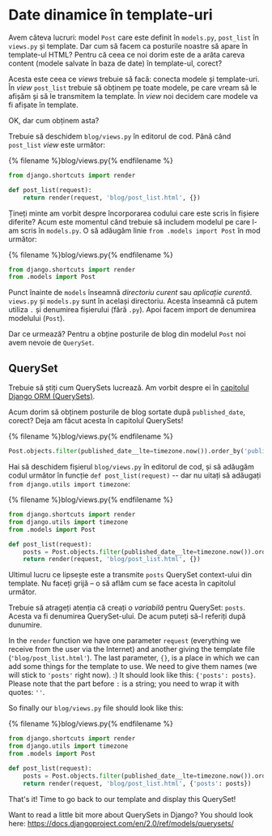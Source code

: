 # Date dinamice în template-uri

Avem câteva lucruri: model `Post` care este definit în `models.py`, `post_list` în `views.py` și template. Dar cum să facem ca posturile noastre să apare în template-ul HTML? Pentru că ceea ce noi dorim este de a arăta careva content (modele salvate în baza de date) în template-ul, corect?

Acesta este ceea ce *views* trebuie să facă: conecta modele și template-uri. În *view* `post_list` trebuie să obținem pe toate modele, pe care vream să le afișăm și să le transmitem la template. În *view* noi decidem care modele va fi afișate în template.

OK, dar cum obținem asta?

Trebuie să deschidem `blog/views.py` în editorul de cod. Până când `post_list` *view* este următor:

{% filename %}blog/views.py{% endfilename %}

```python
from django.shortcuts import render

def post_list(request):
    return render(request, 'blog/post_list.html', {})
```

Țineți minte am vorbit despre încorporarea codului care este scris în fișiere diferite? Acum este momentul când trebuie să includem modelul pe care l-am scris în `models.py`. O să adăugăm linie `from .models import Post` în mod următor:

{% filename %}blog/views.py{% endfilename %}

```python
from django.shortcuts import render
from .models import Post
```

Punct înainte de `models` înseamnă *directoriu curent* sau *aplicație curentă*. `views.py` și `models.py` sunt în același directoriu. Acesta înseamnă că putem utiliza `.` și denumirea fișierului (fără `.py`). Apoi facem import de denumirea modelului (`Post`).

Dar ce urmează? Pentru a obține posturile de blog din modelul `Post` noi avem nevoie de `QuerySet`.

## QuerySet

Trebuie să știți cum QuerySets lucrează. Am vorbit despre ei în [capitolul Django ORM (QuerySets)](../django_orm/README.md).

Acum dorim să obținem posturile de blog sortate după `published_date`, corect? Deja am făcut acesta în capitolul QuerySets!

{% filename %}blog/views.py{% endfilename %}

```python
Post.objects.filter(published_date__lte=timezone.now()).order_by('published_date')
```

Hai să deschidem fișierul `blog/views.py` în editorul de cod, și să adăugăm codul următor în funcție `def post_list(request)` -- dar nu uitați să adăugați `from django.utils import timezone`:

{% filename %}blog/views.py{% endfilename %}

```python
from django.shortcuts import render
from django.utils import timezone
from .models import Post

def post_list(request):
    posts = Post.objects.filter(published_date__lte=timezone.now()).order_by('published_date')
    return render(request, 'blog/post_list.html', {})
```

Ultimul lucru ce lipsește este a transmite `posts` QuerySet context-ului din template. Nu faceți grijă – o să aflăm cum se face acesta în capitolul următor.

Trebuie să atrageți atenția că creați o *variabilă* pentru QuerySet: `posts`. Acesta va fi denumirea QuerySet-ului. De acum puteți să-l referiți după dunumire.

In the `render` function we have one parameter `request` (everything we receive from the user via the Internet) and another giving the template file (`'blog/post_list.html'`). The last parameter, `{}`, is a place in which we can add some things for the template to use. We need to give them names (we will stick to `'posts'` right now). :) It should look like this: `{'posts': posts}`. Please note that the part before `:` is a string; you need to wrap it with quotes: `''`.

So finally our `blog/views.py` file should look like this:

{% filename %}blog/views.py{% endfilename %}

```python
from django.shortcuts import render
from django.utils import timezone
from .models import Post

def post_list(request):
    posts = Post.objects.filter(published_date__lte=timezone.now()).order_by('published_date')
    return render(request, 'blog/post_list.html', {'posts': posts})
```

That's it! Time to go back to our template and display this QuerySet!

Want to read a little bit more about QuerySets in Django? You should look here: https://docs.djangoproject.com/en/2.0/ref/models/querysets/